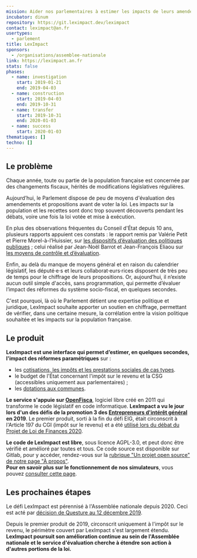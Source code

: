 ```yaml
---
mission: Aider nos parlementaires à estimer les impacts de leurs amendements avant vote.
incubator: dinum
repository: https://git.leximpact.dev/leximpact
contact: leximpact@an.fr
usertypes:
  - parlement
title: LexImpact
sponsors:
  - /organisations/assemblee-nationale
link: https://leximpact.an.fr
stats: false
phases:
  - name: investigation
    start: 2019-01-21
    end: 2019-04-03
  - name: construction
    start: 2019-04-03
    end: 2019-10-31
  - name: transfer
    start: 2019-10-31
    end: 2020-01-03
  - name: success
    start: 2020-01-03
thematiques: []
techno: []
---
```

## Le problème

Chaque année, toute ou partie de la population française est concernée par des changements fiscaux, hérités de modifications législatives régulières.

Aujourd’hui, le Parlement dispose de peu de moyens d'évaluation des amendements et propositions avant de voter la loi. Les impacts sur la population et les recettes sont donc trop souvent découverts pendant les débats, voire une fois la loi votée et mise à exécution.

En plus des observations fréquentes du Conseil d'État depuis 10 ans, plusieurs rapports appuient ces constats : le rapport remis par Valérie Petit et Pierre Morel-à-l’Huissier, sur [les dispositifs d’évaluation des politiques publiques](http://www.assemblee-nationale.fr/15/rap-info/i0771.asp) ; celui réalisé par Jean-Noël Barrot et Jean-François Eliaou sur [les moyens de contrôle et d’évaluation](http://www2.assemblee-nationale.fr/static/reforme-an/contr%C3%B4le/Rapport-2-GT4-contr%C3%B4le.pdf).

Enfin, au delà du manque de moyens général et en raison du calendrier législatif, les député·e·s et leurs collaborat·eurs·rices disposent de très peu de temps pour le chiffrage de leurs propositions. Or, aujourd’hui, il n’existe aucun outil simple d'accès, sans programmation, qui permette d’évaluer l’impact des réformes du système socio-fiscal, en quelques secondes. 

C'est pourquoi, là où le Parlement détient une expertise politique et juridique, LexImpact souhaite apporter un soutien en chiffrage, permettant de vérifier, dans une certaine mesure, la corrélation entre la vision politique souhaitée et les impacts sur la population française.

## Le produit

**LexImpact est une interface qui permet d’estimer, en quelques secondes, l'impact des réformes paramétriques** sur : 

* les [cotisations, les impôts et les prestations sociales de cas types](https://socio-fiscal.leximpact.an.fr/).
* le budget de l'État concernant l'impôt sur le revenu et la CSG (accessibles uniquement aux parlementaires) ;
* les [dotations aux communes](https://leximpact.an.fr/dotations).

**Le service s'appuie sur [OpenFisca](https://openfisca.org)**, logiciel libre créé en 2011 qui transforme le code législatif en code informatique.
**LexImpact a vu le jour lors d'un des défis de la promotion 3 des [Entrepreneurs d'intérêt général](https://entrepreneur-interet-general.etalab.gouv.fr/) en 2019**. Le premier produit, sorti à la fin du défi EIG, était circonscrit à l'Article 197 du CGI (impôt sur le revenu) et a été [utilisé lors du débat du Projet de Loi de Finances 2020](http://www2.assemblee-nationale.fr/recherche/amendements#listeResultats=tru&idDossierLegislatif=&idExamen=&missionVisee=&numAmend=&idAuteur=&premierSignataire=false&idArticle=&idAlinea=&sort=&sousReserveDeTraitement=&dateDebut=&dateFin=&periodeParlementaire=&texteRecherche=leximpact&zoneRecherche=tout&nbres=10&format=html&regleTri=ordre_texte&ordreTri=croissant&start=1).  

**Le code de LexImpact est libre**, sous licence AGPL-3.0, et peut donc être vérifié et amélioré par toutes et tous. Ce code source est disponible sur Gitlab, pour y accéder, rendez-vous sur la [rubrique "Un projet open source" de notre page "À propos"](https://leximpact.an.fr/a-propos).\
**Pour en savoir plus sur le fonctionnement de nos simulateurs**, vous pouvez [consulter cette page](https://leximpact.an.fr/comment-fonctionnent-les-simulateurs).

## Les prochaines étapes

Le défi LexImpact est pérennisé à l'Assemblée nationale depuis 2020. Ceci est acté par [décision de Questure au 12 décembre 2019](http://www2.assemblee-nationale.fr/15/le-college-des-questeurs/releves-des-decisions/2019/decisions-de-questure-de-la-reunion-du-12-decembre-2019).

Depuis le premier produit de 2019, circonscrit uniquement à l'impôt sur le revenu, le périmètre couvert par LexImpact s'est largement étendu.  
**LexImpact poursuit son amélioration continue au sein de l'Assemblée nationale et le service d'évaluation cherche à étendre son action à d'autres portions de la loi.**